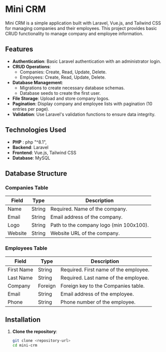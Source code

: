# Mini CRM

Mini CRM is a simple application built with Laravel, Vue.js, and Tailwind CSS for managing companies and their employees. This project provides basic CRUD functionality to manage company and employee information.

## Features

- **Authentication**: Basic Laravel authentication with an administrator login.
- **CRUD Operations**:
  - Companies: Create, Read, Update, Delete.
  - Employees: Create, Read, Update, Delete.
- **Database Management**:
  - Migrations to create necessary database schemas.
  - Database seeds to create the first user.
- **File Storage**: Upload and store company logos.
- **Pagination**: Display company and employee lists with pagination (10 entries per page).
- **Validation**: Use Laravel's validation functions to ensure data integrity.

## Technologies Used
- **PHP** : php "^8.1",
- **Backend**: Laravel 
- **Frontend**: Vue.js, Tailwind CSS
- **Database**: MySQL

## Database Structure

### Companies Table

| Field     | Type     | Description                              |
|-----------|----------|------------------------------------------|
| Name      | String   | Required. Name of the company.          |
| Email     | String   | Email address of the company.           |
| Logo      | String   | Path to the company logo (min 100x100).|
| Website   | String   | Website URL of the company.             |

### Employees Table

| Field       | Type     | Description                                   |
|-------------|----------|-----------------------------------------------|
| First Name  | String   | Required. First name of the employee.        |
| Last Name   | String   | Required. Last name of the employee.         |
| Company     | Foreign  | Foreign key to the Companies table.          |
| Email       | String   | Email address of the employee.               |
| Phone       | String   | Phone number of the employee.                |

## Installation

1. **Clone the repository**:
   ```bash
   git clone <repository-url>
   cd mini-crm
